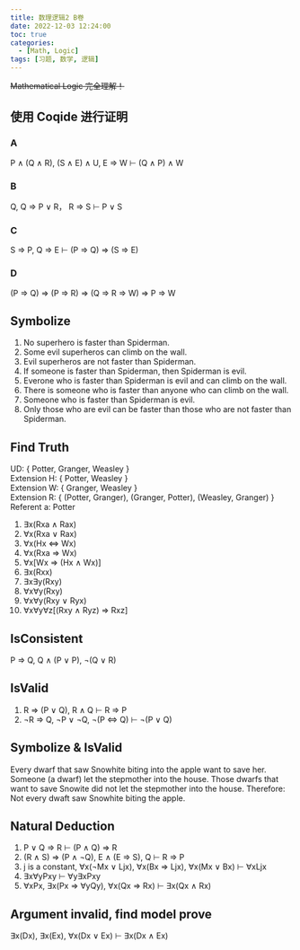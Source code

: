 ```yaml
---
title: 数理逻辑2 B卷
date: 2022-12-03 12:24:00
toc: true
categories:
  - [Math, Logic]
tags: [习题, 数学, 逻辑]
---
```


~~Mathematical Logic 完全理解！~~

<!-- more -->

## 使用 Coqide 进行证明

### A

P ∧ (Q ∧ R), (S ∧ E) ∧ U, E ⇒ W ⊢ (Q ∧ P) ∧ W

### B

Q, Q ⇒ P ∨ R， R ⇒ S ⊢ P ∨ S

### C

S ⇒ P, Q ⇒ E ⊢ (P ⇒ Q) ⇒ (S ⇒ E)

### D

(P ⇒ Q) ⇒ (P ⇒ R) ⇒ (Q ⇒ R ⇒ W) ⇒ P ⇒ W

## Symbolize

1. No superhero is faster than Spiderman.
2. Some evil superheros can climb on the wall.
3. Evil superheros are not faster than Spiderman.
4. If someone is faster than Spiderman, then Spiderman is evil.
5. Everone who is faster than Spiderman is evil and can climb on the wall.
6. There is someone who is faster than anyone who can climb on the wall.
7. Someone who is faster than Spiderman is evil.
8. Only those who are evil can be faster than those who are not faster than Spiderman.

## Find Truth

UD: { Potter, Granger, Weasley }  
Extension H: { Potter, Weasley }  
Extension W: { Granger, Weasley }  
Extension R: { (Potter, Granger), (Granger, Potter), (Weasley, Granger) }  
Referent a: Potter

1. ∃x(Rxa ∧ Rax)
2. ∀x(Rxa ∨ Rax)
3. ∀x(Hx ⇔ Wx)
4. ∀x(Rxa ⇒ Wx)
5. ∀x[Wx ⇒ (Hx ∧ Wx)]
6. ∃x(Rxx)
7. ∃x∃y(Rxy)
8. ∀x∀y(Rxy)
9. ∀x∀y(Rxy ∨ Ryx)
10. ∀x∀y∀z[(Rxy ∧ Ryz) ⇒ Rxz]

## IsConsistent

P ⇒ Q, Q ∧ (P ∨ P), ¬(Q ∨ R)

## IsValid

1. R ⇒ (P ∨ Q), R ∧ Q ⊢ R ⇒ P
2. ¬R ⇒ Q, ¬P ∨ ¬Q, ¬(P ⇔ Q) ⊢ ¬(P ∨ Q)

## Symbolize & IsValid

Every dwarf that saw Snowhite biting into the apple want to save her.
Someone (a dwarf) let the stepmother into the house.
Those dwarfs that want to save Snowite did not let the stepmother into the house.
Therefore: Not every dwaft saw Snowhite biting the apple.

## Natural Deduction

1. P ∨ Q ⇒ R ⊢ (P ∧ Q) ⇒ R
2. (R ∧ S) ⇒ (P ∧ ¬Q), E ∧ (E ⇒ S), Q ⊢ R ⇒ P
3. j is a constant, ∀x(¬Mx ∨ Ljx), ∀x(Bx ⇒ Ljx), ∀x(Mx ∨ Bx) ⊢ ∀xLjx
4. ∃x∀yPxy ⊢ ∀y∃xPxy
5. ∀xPx, ∃x(Px ⇒ ∀yQy), ∀x(Qx ⇒ Rx) ⊢ ∃x(Qx ∧ Rx)

## Argument invalid, find model prove

∃x(Dx), ∃x(Ex), ∀x(Dx ∨ Ex) ⊢ ∃x(Dx ∧ Ex)
